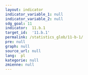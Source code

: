 ```yaml
---
layout: indicator
indicator_variable_1: null
indicator_variable_2: null
sdg_goal: 11
indicator:  11.b.1
target_id:  '11.b.1'
permalink: /statistics_glob/11-b-1/
pre: null
graph: null
source_url: null
lang:  pl
kategorie: null
zmienne: null
---
```

